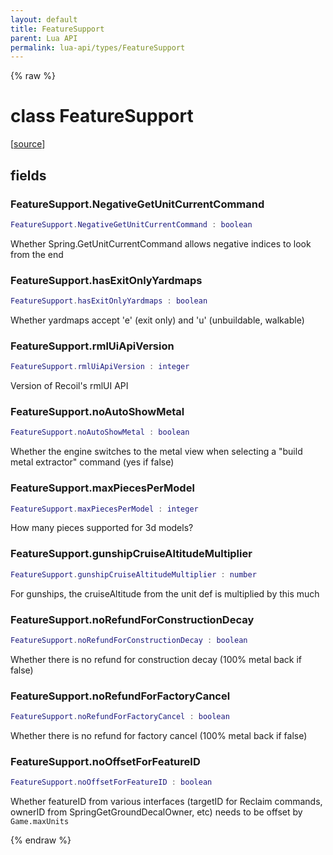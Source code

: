 ```yaml
---
layout: default
title: FeatureSupport
parent: Lua API
permalink: lua-api/types/FeatureSupport
---
```


{% raw %}

# class FeatureSupport





[<a href="https://github.com/beyond-all-reason/spring/blob/0a561a37ee97c7883fd3f5a4bc995f9a4f6fdea0/rts/Lua/LuaConstEngine.cpp#L15-L26" target="_blank">source</a>]





## fields


### FeatureSupport.NegativeGetUnitCurrentCommand

```lua
FeatureSupport.NegativeGetUnitCurrentCommand : boolean
```



Whether Spring.GetUnitCurrentCommand allows negative indices to look from the end


### FeatureSupport.hasExitOnlyYardmaps

```lua
FeatureSupport.hasExitOnlyYardmaps : boolean
```



Whether yardmaps accept 'e' (exit only) and 'u' (unbuildable, walkable)


### FeatureSupport.rmlUiApiVersion

```lua
FeatureSupport.rmlUiApiVersion : integer
```



Version of Recoil's rmlUI API


### FeatureSupport.noAutoShowMetal

```lua
FeatureSupport.noAutoShowMetal : boolean
```



Whether the engine switches to the metal view when selecting a "build metal extractor" command (yes if false)


### FeatureSupport.maxPiecesPerModel

```lua
FeatureSupport.maxPiecesPerModel : integer
```



How many pieces supported for 3d models?


### FeatureSupport.gunshipCruiseAltitudeMultiplier

```lua
FeatureSupport.gunshipCruiseAltitudeMultiplier : number
```



For gunships, the cruiseAltitude from the unit def is multiplied by this much


### FeatureSupport.noRefundForConstructionDecay

```lua
FeatureSupport.noRefundForConstructionDecay : boolean
```



Whether there is no refund for construction decay (100% metal back if false)


### FeatureSupport.noRefundForFactoryCancel

```lua
FeatureSupport.noRefundForFactoryCancel : boolean
```



Whether there is no refund for factory cancel (100% metal back if false)


### FeatureSupport.noOffsetForFeatureID

```lua
FeatureSupport.noOffsetForFeatureID : boolean
```



Whether featureID from various interfaces (targetID for Reclaim commands, ownerID from SpringGetGroundDecalOwner, etc) needs to be offset by `Game.maxUnits`




{% endraw %}